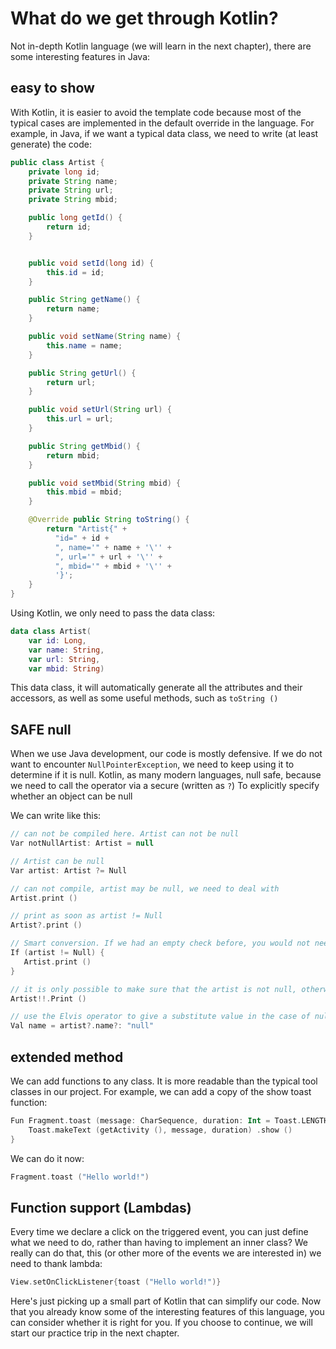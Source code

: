 # What do we get through Kotlin?

Not in-depth Kotlin language (we will learn in the next chapter), there are some interesting features in Java:

## easy to show

With Kotlin, it is easier to avoid the template code because most of the typical cases are implemented in the default override in the language. For example, in Java, if we want a typical data class, we need to write (at least generate) the code:
```java
public class Artist {
    private long id;
    private String name;
    private String url;
    private String mbid;

    public long getId() {
        return id;
    }


    public void setId(long id) {
        this.id = id;
    }

    public String getName() {
        return name;
    }

    public void setName(String name) {
        this.name = name;
    }

    public String getUrl() {
        return url;
    }

    public void setUrl(String url) {
        this.url = url;
    }

    public String getMbid() {
        return mbid;
    }

    public void setMbid(String mbid) {
        this.mbid = mbid;
    }

    @Override public String toString() {
        return "Artist{" +
          "id=" + id +
          ", name='" + name + '\'' +
          ", url='" + url + '\'' +
          ", mbid='" + mbid + '\'' +
          '}';
    }
}
```

Using Kotlin, we only need to pass the data class:
```kotlin
data class Artist(
    var id: Long,
    var name: String,
    var url: String,
    var mbid: String)
```

This data class, it will automatically generate all the attributes and their accessors, as well as some useful methods, such as `toString ()`

## SAFE null

When we use Java development, our code is mostly defensive. If we do not want to encounter `NullPointerException`, we need to keep using it to determine if it is null. Kotlin, as many modern languages, null safe, because we need to call the operator via a secure (written as `?`) To explicitly specify whether an object can be null

We can write like this:
```Kotlin
// can not be compiled here. Artist can not be null
Var notNullArtist: Artist = null

// Artist can be null
Var artist: Artist ?= Null

// can not compile, artist may be null, we need to deal with
Artist.print ()

// print as soon as artist != Null
Artist?.print ()

// Smart conversion. If we had an empty check before, you would not need to use the secure call operator call
If (artist != Null) {
   Artist.print ()
}

// it is only possible to make sure that the artist is not null, otherwise it will throw an exception
Artist!!.Print ()

// use the Elvis operator to give a substitute value in the case of null
Val name = artist?.name?: "null"
```

## extended method

We can add functions to any class. It is more readable than the typical tool classes in our project. For example, we can add a copy of the show toast function:
```Kotlin
Fun Fragment.toast (message: CharSequence, duration: Int = Toast.LENGTH_SHORT) {
    Toast.makeText (getActivity (), message, duration) .show ()
}
```
We can do it now:
```Kotlin
Fragment.toast ("Hello world!")
```

## Function support (Lambdas)

Every time we declare a click on the triggered event, you can just define what we need to do, rather than having to implement an inner class? We really can do that, this (or other more of the events we are interested in) we need to thank lambda:
```Kotlin
View.setOnClickListener{toast ("Hello world!")}
```
Here's just picking up a small part of Kotlin that can simplify our code. Now that you already know some of the interesting features of this language, you can consider whether it is right for you. If you choose to continue, we will start our practice trip in the next chapter.
